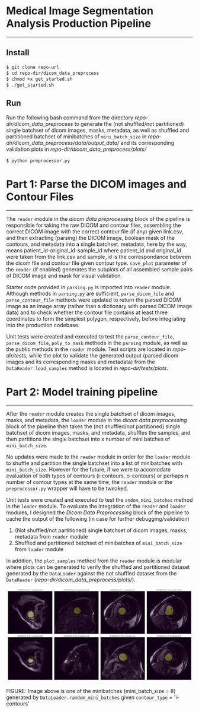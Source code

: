 # Medical Image Segmentation Analysis Production Pipeline
---

## Install

	$ git clone repo-url
	$ cd repo-dir/dicom_data_preprocess
	$ chmod +x get_started.sh
	$ ./get_started.sh

## Run

Run the following bash command from the directory *repo-dir/dicom_data_preprocess* to generate the (not shuffled/not partitioned) single batchset of dicom images, masks, metadata, as well as shuffled and partitioned batchset of minibatches of <code>mini_batch_size</code> in *repo-dir/dicom_data_preprocess/data/output_data/* and its corresponding validation plots in *repo-dir/dicom_data_preprocess/plots/*

	$ python preprocessor.py

# Part 1: Parse the DICOM images and Contour Files
---
The <code>reader</code> module in the *dicom data preprocessing* block of the pipeline is responsible
for taking the raw DICOM and contour files, assembling the correct DICOM image with the correct 
contour file (if any) given link.csv, and then extracting (parsing) the DICOM image, boolean mask of the contours, and metadata into a single batchset. metadata, here by the way, means patient_id-original_id-sample_id where patient_id and original_id were taken from the link.csv and sample_id is the correspondance between the dicom file and contour file given contour type. <code>save_plot</code> parameter of the <code>reader</code> (if enabled) generates the subplots of all assembled sample pairs of DICOM image and mask for visual validation. 

Starter code provided in <code>parsing.py</code> is imported into <code>reader</code> module. Although methods in <code>parsing.py</code> are sufficient, <code>parse_dicom_file</code> and <code>parse_contour_file</code> methods were updated to return the parsed DICOM image as an image array (rather than a dictionary with parsed DICOM image data) and to check whether the contour file contains at least three coordinates to form the simplest polygon, respectively, before integrating into the production codebase.

Unit tests were created and executed to test the <code>parse_contour_file</code>, <code>parse_dicom_file</code>, <code>poly_to_mask</code> methods in the <code>parsing</code> module, as well as the public methods in the <code>reader</code> module. Test scripts are located in *repo-dir/tests*, while the plot to validate the generated output (parsed dicom images and its corresponding masks and metadata) from the <code>DataReader.load_samples</code> method is located in *repo-dir/tests/plots*.


# Part 2: Model training pipeline
---
After the <code>reader</code> module creates the single batchset of dicom images, masks, and metadata, the <code>loader</code> module in the *dicom data preprocessing* block of the pipeline then takes the (not shuffled/not partitioned) single batchset of dicom images, masks, and metadata, shuffles the samples, and then partitions the single batchset into x number of mini batches of <code>mini_batch_size</code>.

No updates were made to the <code>reader</code> module in order for the <code>loader</code> module to shuffle and partition the single batchset into a list of minibatches with <code>mini_batch_size</code>. However for the future, if we were to accomodate evaluation of both types of contours (i-contours, o-contours) or perhaps n number of contour types at the same time, the <code>reader</code> module or the <code>preprocessor.py</code> wrapper will have to be tweaked.

Unit tests were created and executed to test the <code>andom_mini_batches</code> method in the <code>loader</code> module. To evaluate the integration of the <code>reader</code> and <code>loader</code> modules, I designed the *Dicom Data Preprocessing* block of the pipeline to cache the output of the following (in case for further debugging/validation)
<ol>
<li> (Not shuffled/not partitioned) single batchset of dicom images, masks, metadata from <code>reader</code> module</li>
<li> Shuffled and partitioned batchset of minibatches of <code>mini_batch_size</code> from <code>loader</code> module</li>
</ol>

In addition, the <code>plot_samples</code> method from the <code>reader</code> module is modular where plots can be generated to verify the shuffled and partitioned dataset generated by the <code>DataLoader</code> against the not shuffled dataset from the <code>DataReader</code> (*repo-dir/dicom_data_preprocess/plots/*).

![](dicom_data_preprocess/plots/data-loader_shuffled_batchset.jpg)

FIGURE: Image above is one of the minibatches (mini_batch_size = 8) generated by <code>DataLoader.random_mini_batches</code> given <code>contour_type</code> = 'i-contours'


